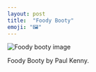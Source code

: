 ```yaml
---
layout: post
title:  "Foody Booty"
emoji: "🖼️"
---
```


![Foody booty image]({{site.home}}/assets/img/foody-booty.png)

Foody Booty by Paul Kenny.